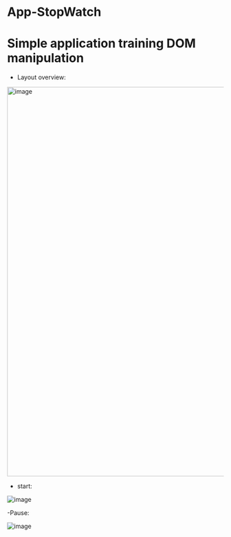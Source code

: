 # App-StopWatch
 # Simple application training DOM manipulation #
 
 
 
 - Layout overview:
 
<img width="904" alt="image" src="https://user-images.githubusercontent.com/102631987/232662761-bfc19c88-d691-4ada-8862-8a73efa17917.png">


- start:

![image](https://user-images.githubusercontent.com/102631987/232663009-f100f5a7-79b6-45b1-93a9-277b33a31fec.png)


-Pause:

![image](https://user-images.githubusercontent.com/102631987/232663041-04b78d21-1940-46b6-b3cb-02dfdd38b0ce.png)
